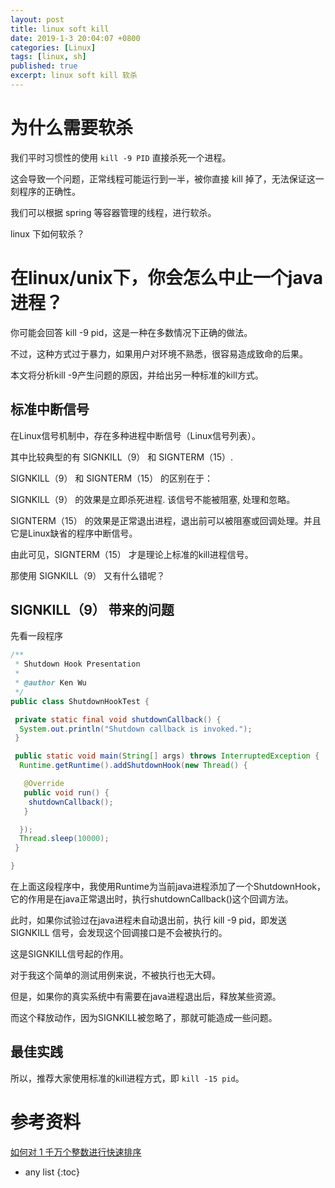 ```yaml
---
layout: post
title: linux soft kill 
date: 2019-1-3 20:04:07 +0800
categories: [Linux]
tags: [linux, sh]
published: true
excerpt: linux soft kill 软杀
---
```


# 为什么需要软杀

我们平时习惯性的使用 `kill -9 PID` 直接杀死一个进程。

这会导致一个问题，正常线程可能运行到一半，被你直接 kill 掉了，无法保证这一刻程序的正确性。

我们可以根据 spring 等容器管理的线程，进行软杀。

linux 下如何软杀？

# 在linux/unix下，你会怎么中止一个java进程？

你可能会回答 kill -9 pid，这是一种在多数情况下正确的做法。

不过，这种方式过于暴力，如果用户对环境不熟悉，很容易造成致命的后果。

本文将分析kill -9产生问题的原因，并给出另一种标准的kill方式。

## 标准中断信号

在Linux信号机制中，存在多种进程中断信号（Linux信号列表）。

其中比较典型的有 SIGNKILL（9） 和 SIGNTERM（15）.

SIGNKILL（9） 和 SIGNTERM（15） 的区别在于：

SIGNKILL（9） 的效果是立即杀死进程. 该信号不能被阻塞, 处理和忽略。

SIGNTERM（15） 的效果是正常退出进程，退出前可以被阻塞或回调处理。并且它是Linux缺省的程序中断信号。

由此可见，SIGNTERM（15） 才是理论上标准的kill进程信号。

那使用 SIGNKILL（9） 又有什么错呢？

## SIGNKILL（9） 带来的问题

先看一段程序

```java
/**
 * Shutdown Hook Presentation
 *
 * @author Ken Wu
 */
public class ShutdownHookTest {

 private static final void shutdownCallback() {
  System.out.println("Shutdown callback is invoked.");
 }

 public static void main(String[] args) throws InterruptedException {
  Runtime.getRuntime().addShutdownHook(new Thread() {

   @Override
   public void run() {
    shutdownCallback();
   }

  });
  Thread.sleep(10000);
 }

}
```

在上面这段程序中，我使用Runtime为当前java进程添加了一个ShutdownHook，它的作用是在java正常退出时，执行shutdownCallback()这个回调方法。

此时，如果你试验过在java进程未自动退出前，执行 kill -9 pid，即发送 SIGNKILL 信号，会发现这个回调接口是不会被执行的。

这是SIGNKILL信号起的作用。

对于我这个简单的测试用例来说，不被执行也无大碍。

但是，如果你的真实系统中有需要在java进程退出后，释放某些资源。

而这个释放动作，因为SIGNKILL被忽略了，那就可能造成一些问题。

## 最佳实践

所以，推荐大家使用标准的kill进程方式，即 `kill -15 pid`。

# 参考资料

[如何对 1 千万个整数进行快速排序](https://mp.weixin.qq.com/s/OM3DmT33BVkR2Gy2-1jkag)

* any list
{:toc}